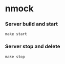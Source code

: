 # nmock

### Server build and start

```
make start
```

### Server stop and delete

```
make stop
```
